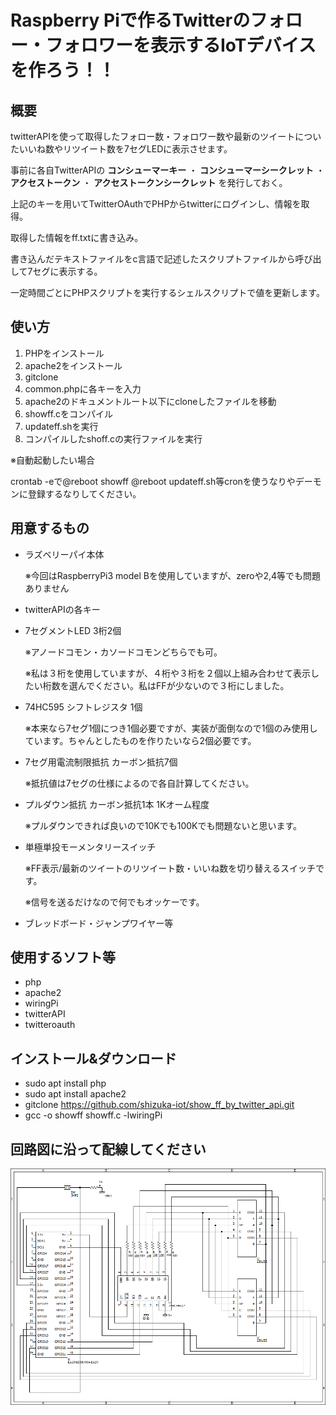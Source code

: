 # Raspberry Piで作るTwitterのフォロー・フォロワーを表示するIoTデバイスを作ろう！！

## 概要
twitterAPIを使って取得したフォロー数・フォロワー数や最新のツイートについたいいね数やリツイート数を7セグLEDに表示させます。

事前に各自TwitterAPIの __コンシューマーキー__ ・ __コンシューマーシークレット__ ・ __アクセストークン__ ・ __アクセストークンシークレット__ を発行しておく。

上記のキーを用いてTwitterOAuthでPHPからtwitterにログインし、情報を取得。

取得した情報をff.txtに書き込み。

書き込んだテキストファイルをc言語で記述したスクリプトファイルから呼び出して7セグに表示する。

一定時間ごとにPHPスクリプトを実行するシェルスクリプトで値を更新します。


## 使い方
1. PHPをインストール
2. apache2をインストール
3. gitclone
4. common.phpに各キーを入力
5. apache2のドキュメントルート以下にcloneしたファイルを移動
6. showff.cをコンパイル
7. updateff.shを実行
8. コンパイルしたshoff.cの実行ファイルを実行

※自動起動したい場合

crontab -eで@reboot showff @reboot updateff.sh等cronを使うなりやデーモンに登録するなりしてください。


## 用意するもの

* ラズベリーパイ本体

	※今回はRaspberryPi3 model Bを使用していますが、zeroや2,4等でも問題ありません

* twitterAPIの各キー

* 7セグメントLED 3桁2個

	※アノードコモン・カソードコモンどちらでも可。

	※私は３桁を使用していますが、４桁や３桁を２個以上組み合わせて表示したい桁数を選んでください。私はFFが少ないので３桁にしました。

* 74HC595 シフトレジスタ 1個

	※本来なら7セグ1個につき1個必要ですが、実装が面倒なので1個のみ使用しています。ちゃんとしたものを作りたいなら2個必要です。

* 7セグ用電流制限抵抗 カーボン抵抗7個

	※抵抗値は7セグの仕様によるので各自計算してください。

* プルダウン抵抗 カーボン抵抗1本 1Kオーム程度

	※プルダウンできれば良いので10Kでも100Kでも問題ないと思います。

* 単極単投モーメンタリースイッチ

	※FF表示/最新のツイートのリツイート数・いいね数を切り替えるスイッチです。

	※信号を送るだけなので何でもオッケーです。

* ブレッドボード・ジャンプワイヤー等

## 使用するソフト等
* php
* apache2
* wiringPi
* twitterAPI
* twitteroauth

## インストール&ダウンロード
* sudo apt install php
* sudo apt install apache2
* gitclone https://github.com/shizuka-iot/show_ff_by_twitter_api.git
* gcc -o showff showff.c -lwiringPi

## 回路図に沿って配線してください
![diagram](diagram.png)


